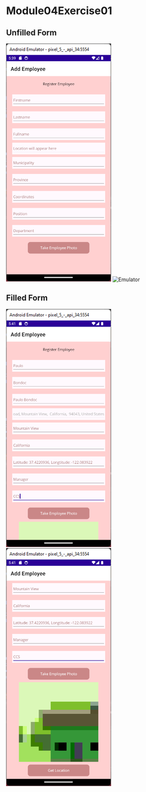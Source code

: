 # Module04Exercise01

## Unfilled Form
![Emulator](Screenshots/unfilled.png)
![Emulator](Screenshots/unfilled1.png)

## Filled Form
![Emulator](Screenshots/filled.png)
![Emulator](Screenshots/filled1.png)
